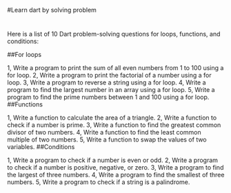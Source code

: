 #Learn dart by solving problem
#
Here is a list of 10 Dart problem-solving questions for loops, functions, and conditions:

##For loops

1, Write a program to print the sum of all even numbers from 1 to 100 using a for loop.
2, Write a program to print the factorial of a number using a for loop.
3, Write a program to reverse a string using a for loop.
4, Write a program to find the largest number in an array using a for loop.
5, Write a program to find the prime numbers between 1 and 100 using a for loop.
##Functions

1, Write a function to calculate the area of a triangle.
2, Write a function to check if a number is prime.
3, Write a function to find the greatest common divisor of two numbers.
4, Write a function to find the least common multiple of two numbers.
5, Write a function to swap the values of two variables.
##Conditions

1, Write a program to check if a number is even or odd.
2, Write a program to check if a number is positive, negative, or zero.
3, Write a program to find the largest of three numbers.
4, Write a program to find the smallest of three numbers.
5, Write a program to check if a string is a palindrome.